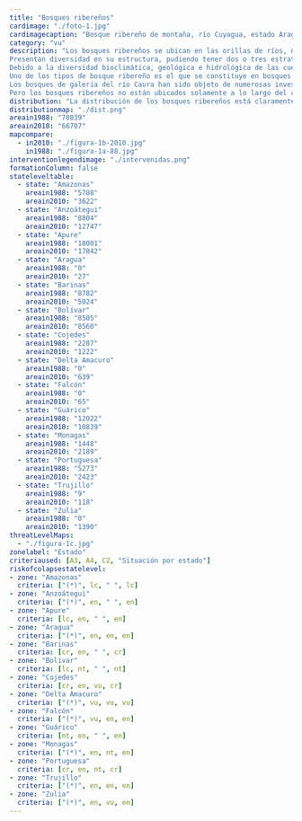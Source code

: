 ```yaml
---
title: "Bosques ribereños"
cardimage: "./foto-1.jpg"
cardimagecaption: "Bosque ribereño de montaña, río Cuyagua, estado Aragua. César Molina"
category: "vu"
description: "Los bosques ribereños se ubican en las orillas de ríos, normalmente sobre bancos y albardones fluviales. Están asociados a climas macrotérmicos (>24 °C), con un régimen de precipitación que puede ser húmedo (ombrófilos), estacional (tropófilos) o incluso seco (xerófilo). Factor determinante de la presencia de un bosque ribereño es una mayor humedad del suelo, regulada por la dinámica del cuerpo de agua que drena los terrenos adyacentes. En algunos casos, generalmente debido a variaciones bioclimáticas, este tipo de bosque traza mosaicos con formaciones de sabanas, como ocurre a lo largo de los ríos Caura, Cuchivero y Suapure (Rosales 2003).<br><br>
Presentan diversidad en su estructura, pudiendo tener dos o tres estratos y un dosel que varía entre 3 y 40 m de altura (Huber & Alarcón 1988, Huber 1995c, Rosales et al. 1997, Rosales et al. 2003, CVG-Edelca 2004, Fernández et al. 2007). Con frecuencia están sometidos a regímenes de inundación, en cuyo caso suelen ser de menor heterogeneidad florística y menor altura de dosel que los no inundables (Salamanca 1983, Huber & Alarcón 1988, Huber & Riina 1997). Por ejemplo, al sur de Venezuela los bosques ribereños sometidos a inundación alcanzan de 15 a 20 m, mientras que los no inundables tienen desde 20 hasta 25 m de altura y árboles emergentes de 30 a 40 m. En el caso de bosques ribereños inundables, el sotobosque es ralo o relativamente poco denso (Rosales et al. 1997).<br><br>
Debido a la diversidad bioclimática, geológica e hidrológica de las cuencas hidrográficas de Venezuela, los bosques ribereños ubicados en diferentes regiones pueden ser muy distintos entre sí. Se puede encontrar desde bosques ribereños que pierden todas las hojas en la época seca (caducifolios) hasta aquéllos que permanecen con follaje durante todo el año (siempreverdes), y que además ocupan una gran variedad de altitudes (Huber & Alarcón 1988, Rosales 2003).<br><br>
Uno de los tipos de bosque ribereño es el que se constituye en bosques de galería (Rosales 2003). Presentan un sólo estrato de árboles siempreverdes y crecen a orillas de los cursos de agua, tanto en zonas de vegetación baja (sabanas) como dentro de las masas boscosas (MARNR 1982). Sin embargo, algunos autores reservan el término “bosque de galería” a los bosques ribereños que se encuentran en un paisaje de sabana, rodeados por vegetación de menor porte (Rosales 2003).<br><br>
Los bosques de galería del río Caura han sido objeto de numerosas investigaciones, donde se demuestra que la distribución de sus especies características (provenientes principalmente de las familias Fabaceae, Caesalpiniaceae, Leguminosae, Euphorbiaceae, Mimosaceae, Rubiaceae, Sapotaceae, Arecaceae, Burseraceae, Moraceae y Chrysobalanaceae), guarda estrecha relación con el gradiente de humedad del suelo y el nivel de inundación estacional (Briceño et al. 1997, Rosales et al. 1997). También comparten especies con otras formaciones boscosas contiguas y con bosques ribereños en otras regiones del país. Por ejemplo, algunas especies de las familias Fabaceae, Mimosaceae y Caesalpiniaceae, también están presentes en bosques ribereños del norte de Venezuela, donde además hay numerosas plantas de otras familias como Bignoniaceae y Sapindaceae (Guerra & Pietrangeli 2007, Calzadilla & Lárez 2008).<br><br>
Pero los bosques ribereños no están ubicados solamente a lo largo del curso de grandes ríos como el Caura. Hay pequeñas zonas con estas formaciones en las sabanas de Caracas y el Litoral Central (Foto 1), en las llanuras bajas del alto Orinoco y en las altiplanicies tepuyanas. También existen en zonas intermedias, como la depresión del lago de Maracaibo, la depresión de Unare o la parte superior del delta del Orinoco, donde son un elemento prominente del paisaje (Rosales 2003). No obstante, las zonas más importantes y más conocidas por la presencia de bosques ribereños son los llanos (Foto 2), la Gran Sabana y otras áreas del Escudo Guayanés (Fotos 3 a 5) (Rosales 2003)."
distribution: "La distribución de los bosques ribereños está claramente asociada a la red hidrográfica nacional. De acuerdo al análisis de imágenes de satélite, su superficie en 2010 era aproximadamente de 66.707 km<sup>2</sup>, equivalente a 7% del territorio continental de Venezuela (Figura 1, Tabla 1). En la subregión de los Llanos (B2) los bosques ribereños resultan más conspicuos. La vegetación que los rodea, más seca y de menor porte, proporciona un mayor contraste en las imágenes de satélite. Extensiones importantes de esta formación se encuentran también al sur del país (Figura 1, Tabla 1)."
distributionmap: "./dist.png"
areain1988: "70839"
areain2010: "66707"
mapcompare:
  - in2010: "./figura-1b-2010.jpg"
    in1988: "./figura-1a-88.jpg"
interventionlegendimage: "./intervenidas.png"
formationColumn: false
stateleveltable:
  - state: "Amazonas"
    areain1988: "5708"
    areain2010: "3622"
  - state: "Anzoátegui"
    areain1988: "8804"
    areain2010: "12747"
  - state: "Apure"
    areain1988: "18001"
    areain2010: "17842"
  - state: "Aragua"
    areain1988: "0"
    areain2010: "27"
  - state: "Barinas"
    areain1988: "8782"
    areain2010: "5024"
  - state: "Bolívar"
    areain1988: "8505"
    areain2010: "8560"
  - state: "Cojedes"
    areain1988: "2287"
    areain2010: "1222"
  - state: "Delta Amacuro"
    areain1988: "0"
    areain2010: "639"
  - state: "Falcón"
    areain1988: "0"
    areain2010: "65"
  - state: "Guárico"
    areain1988: "12022"
    areain2010: "10839"
  - state: "Monagas"
    areain1988: "1448"
    areain2010: "2189"
  - state: "Portuguesa"
    areain1988: "5273"
    areain2010: "2423"
  - state: "Trujillo"
    areain1988: "9"
    areain2010: "118"
  - state: "Zulia"
    areain1988: "0"
    areain2010: "1390"
threatLevelMaps:
  - "./figura-1c.jpg"
zonelabel: "Estado"
criteriaused: [A3, A4, C2, "Situación por estado"]
riskofcolapsestatelevel:
- zone: "Amazonas"
  criteria: ["(*)", lc, " ", lc]
- zone: "Anzoátegui"
  criteria: ["(*)", en, " ", en]
- zone: "Apure"
  criteria: [lc, en, " ", en]
- zone: "Aragua"
  criteria: ["(*)", en, en, en]
- zone: "Barinas"
  criteria: [cr, en, " ", cr]
- zone: "Bolívar"
  criteria: [lc, nt, " ", nt]
- zone: "Cojedes"
  criteria: [cr, en, vu, cr]
- zone: "Delta Amacuro"
  criteria: ["(*)", vu, vu, vu]
- zone: "Falcón"
  criteria: ["(*)", vu, en, en]
- zone: "Guárico"
  criteria: [nt, en, " ", en]
- zone: "Monagas"
  criteria: ["(*)", en, nt, en]
- zone: "Portuguesa"
  criteria: [cr, en, nt, cr]
- zone: "Trujillo"
  criteria: ["(*)", en, en, en]
- zone: "Zulia"
  criteria: ["(*)", en, vu, en]
---
```

